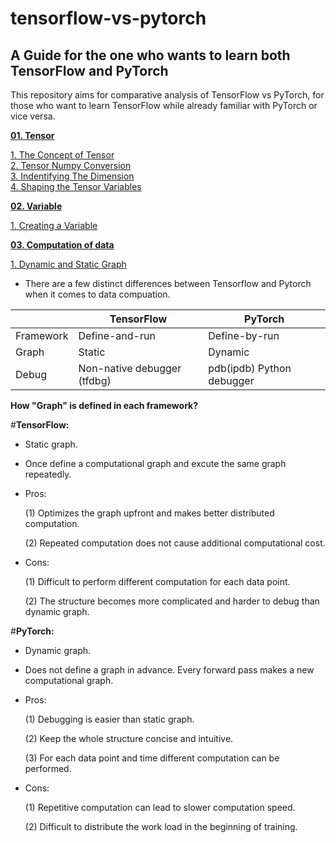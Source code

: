 # tensorflow-vs-pytorch

## A Guide for the one who wants to learn both TensorFlow and PyTorch

This repository aims for comparative analysis of TensorFlow vs PyTorch, for those who want to learn TensorFlow while already familiar with PyTorch or vice versa.

[**01. Tensor**](https://github.com/tango4j/tensorflow-vs-pytorch/blob/master/01_tensor.ipynb)  

[1. The Concept of Tensor](https://render.githubusercontent.com/view/ipynb?commit=59e8df5d44e2a7578e78024f1313985ac81d4d30&enc_url=68747470733a2f2f7261772e67697468756275736572636f6e74656e742e636f6d2f74616e676f346a2f74656e736f72666c6f772d76732d7079746f7263682f353965386466356434346532613735373865373830323466313331333938356163383164346433302f30315f74656e736f722e6970796e62&nwo=tango4j%2Ftensorflow-vs-pytorch&path=01_tensor.ipynb&repository_id=127955188&repository_type=Repository#1.-The-Concept-of-Tensor)  
[2. Tensor Numpy Conversion](https://render.githubusercontent.com/view/ipynb?commit=59e8df5d44e2a7578e78024f1313985ac81d4d30&enc_url=68747470733a2f2f7261772e67697468756275736572636f6e74656e742e636f6d2f74616e676f346a2f74656e736f72666c6f772d76732d7079746f7263682f353965386466356434346532613735373865373830323466313331333938356163383164346433302f30315f74656e736f722e6970796e62&nwo=tango4j%2Ftensorflow-vs-pytorch&path=01_tensor.ipynb&repository_id=127955188&repository_type=Repository#2.-Tensor-Numpy-Conversion)  
[3. Indentifying The Dimension](https://render.githubusercontent.com/view/ipynb?commit=59e8df5d44e2a7578e78024f1313985ac81d4d30&enc_url=68747470733a2f2f7261772e67697468756275736572636f6e74656e742e636f6d2f74616e676f346a2f74656e736f72666c6f772d76732d7079746f7263682f353965386466356434346532613735373865373830323466313331333938356163383164346433302f30315f74656e736f722e6970796e62&nwo=tango4j%2Ftensorflow-vs-pytorch&path=01_tensor.ipynb&repository_id=127955188&repository_type=Repository#3.-Indentifying-The-Dimension)  
[4. Shaping the Tensor Variables](https://render.githubusercontent.com/view/ipynb?commit=59e8df5d44e2a7578e78024f1313985ac81d4d30&enc_url=68747470733a2f2f7261772e67697468756275736572636f6e74656e742e636f6d2f74616e676f346a2f74656e736f72666c6f772d76732d7079746f7263682f353965386466356434346532613735373865373830323466313331333938356163383164346433302f30315f74656e736f722e6970796e62&nwo=tango4j%2Ftensorflow-vs-pytorch&path=01_tensor.ipynb&repository_id=127955188&repository_type=Repository#4.-Shaping-the-Tensor-Variables)  

[**02. Variable**](https://github.com/tango4j/tensorflow-vs-pytorch/blob/master/02_variable.ipynb)

[1. Creating a Variable](https://render.githubusercontent.com/view/ipynb?commit=91ca7ece698c9a8012fb38ddc6bbf1d760af383c&enc_url=68747470733a2f2f7261772e67697468756275736572636f6e74656e742e636f6d2f74616e676f346a2f74656e736f72666c6f772d76732d7079746f7263682f393163613765636536393863396138303132666233386464633662626631643736306166333833632f30325f7661726961626c652e6970796e62&nwo=tango4j%2Ftensorflow-vs-pytorch&path=02_variable.ipynb&repository_id=127955188&repository_type=Repository#1.-Creating-a-Variable)

[**03. Computation of data**](https://github.com/tango4j/tensorflow-vs-pytorch/blob/master/03_computation_of_data.ipynb)

[1. Dynamic and Static Graph](https://render.githubusercontent.com/view/ipynb?commit=a8d789abb0469cacae196b61a35da083059ad6de&enc_url=68747470733a2f2f7261772e67697468756275736572636f6e74656e742e636f6d2f74616e676f346a2f74656e736f72666c6f772d76732d7079746f7263682f613864373839616262303436396361636165313936623631613335646130383330353961643664652f30335f636f6d7075746174696f6e5f6f665f646174612e6970796e62&nwo=tango4j%2Ftensorflow-vs-pytorch&path=03_computation_of_data.ipynb&repository_id=127955188&repository_type=Repository#1.-Dynamic-and-Static-Graph)

- There are a few distinct differences between Tensorflow and Pytorch when it comes to data compuation.


|               | TensorFlow      | PyTorch        |
|---------------|-----------------|----------------|
| Framework     | Define-and-run  | Define-by-run  |
| Graph         | Static | Dynamic|
| Debug         | Non-native debugger (tfdbg) |pdb(ipdb) Python debugger|

**How "Graph" is defined in each framework?**

#**TensorFlow:** 

- Static graph.

- Once define a computational graph and excute the same graph repeatedly.

- Pros: 

    (1) Optimizes the graph upfront and makes better distributed computation.
    
    (2) Repeated computation does not cause additional computational cost.


- Cons: 

    (1) Difficult to perform different computation for each data point.
    
    (2) The structure becomes more complicated and harder to debug than dynamic graph. 


#**PyTorch:** 

- Dynamic graph.

- Does not define a graph in advance. Every forward pass makes a new computational graph.

- Pros: 

    (1) Debugging is easier than static graph.
    
    (2) Keep the whole structure concise and intuitive. 
    
    (3) For each data point and time different computation can be performed.
    
    
- Cons: 

    (1) Repetitive computation can lead to slower computation speed. 
    
    (2) Difficult to distribute the work load in the beginning of training.
    
   
